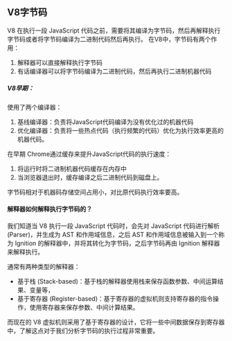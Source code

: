 ## V8字节码
V8 在执行一段 JavaScript 代码之前，需要将其编译为字节码，然后再解释执行字节码或者将字节码编译为二进制代码然后再执行。
在V8中，字节码有两个作用：
1. 解释器可以直接解释执行字节码
2. 有话编译器可以将字节码编译为二进制代码，然后再执行二进制机器代码

##### V8早期：
使用了两个编译器：
1. 基线编译器：负责将JavaScript代码编译为没有优化过的机器代码
2. 优化编译器：负责将一些热点代码（执行频繁的代码）优化为执行效率更高的机器代码。

在早期 Chrome通过缓存来提升JavaScript代码的执行速度：
1. 将运行时将二进制机器代码缓存在内存中
2. 当浏览器退出时，缓存编译之后二进制代码到磁盘上。

字节码相对于机器码存储空间占用小，对比原代码执行效率要高。

#### 解释器如何解释执行字节码的？
我们知道当 V8 执行一段 JavaScript 代码时，会先对 JavaScript 代码进行解析 (Parser)，并生成为 AST 和作用域信息，之后 AST 和作用域信息被输入到一个称为 Ignition 的解释器中，并将其转化为字节码，之后字节码再由 Ignition 解释器来解释执行。

通常有两种类型的解释器：
- 基于栈 (Stack-based)：基于栈的解释器使用栈来保存函数参数、中间运算结果、变量等，
- 基于寄存器 (Register-based)：基于寄存器的虚拟机则支持寄存器的指令操作，使用寄存器来保存参数、中间计算结果。


而现在的 V8 虚拟机则采用了基于寄存器的设计，它将一些中间数据保存到寄存器中，了解这点对于我们分析字节码的执行过程非常重要。
